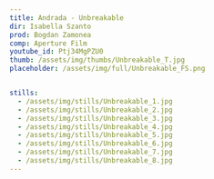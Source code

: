 ```yaml
---
title: Andrada - Unbreakable
dir: Isabella Szanto
prod: Bogdan Zamonea
comp: Aperture Film
youtube_id: Ptj34MgPZU0
thumb: /assets/img/thumbs/Unbreakable_T.jpg
placeholder: /assets/img/full/Unbreakable_FS.png


stills:
  - /assets/img/stills/Unbreakable_1.jpg
  - /assets/img/stills/Unbreakable_2.jpg
  - /assets/img/stills/Unbreakable_3.jpg
  - /assets/img/stills/Unbreakable_4.jpg
  - /assets/img/stills/Unbreakable_5.jpg
  - /assets/img/stills/Unbreakable_6.jpg
  - /assets/img/stills/Unbreakable_7.jpg
  - /assets/img/stills/Unbreakable_8.jpg
---
```


